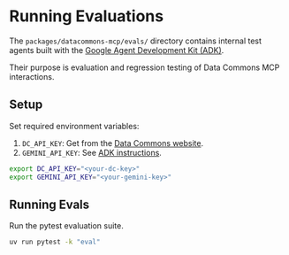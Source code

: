 # Running Evaluations

The `packages/datacommons-mcp/evals/` directory contains internal test agents built with the [Google Agent Development Kit (ADK)](https://github.com/google/adk-python/).

Their purpose is evaluation and regression testing of Data Commons MCP interactions.

## Setup

Set required environment variables:

1.  `DC_API_KEY`: Get from the [Data Commons website](https://datacommons.org/api/key).
2.  `GEMINI_API_KEY`: See [ADK instructions](https://google.github.io/adk-docs/get-started/quickstart/#env).

```bash
export DC_API_KEY="<your-dc-key>"
export GEMINI_API_KEY="<your-gemini-key>"
```

## Running Evals

Run the pytest evaluation suite.

```bash
uv run pytest -k "eval"
```
